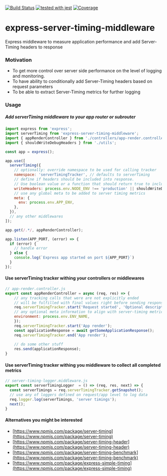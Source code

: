 [![Build Status](https://travis-ci.com/dashukin/express-server-timing-middleware.svg?branch=master)](https://travis-ci.org/dashukin/express-server-timing-middleware)
[![tested with jest](https://img.shields.io/badge/tested_with-jest-99424f.svg)](https://github.com/facebook/jest)
[![Coverage](https://codecov.io/gh/dashukin/express-server-timing-middleware/branch/master/graph/badge.svg)](https://codecov.io/gh/dashukin/express-server-timing-middleware)

# express-server-timing-middleware
Express middleware to measure application performance and add Server-Timing headers to response

### Motivation
- To get more control over server side performance on the level of logging and monitoring.
- To have ability to conditionally add Server-Timing headers based on request parameters
- To be able to extract Server-Timing metrics for further logging

### Usage

##### Add serverTiming middleware to your app router or subrouter
```javascript
import express from 'express';
import serverTiming from 'express-server-timing-middleware';
import { appRenderController } from './controllers/app-render.controller';
import { shouldWriteDebugHeaders } from './utils';

const app = express();

app.use([
  serverTiming({
    // optionally: override namespace to be used for calling tracker
    namespace: 'serverTimingTracker', // defaults to serverTiming
    // define if headers should be included into response. 
    // Use boolean value or a function that should return true to include Server-Timing header
    writeHeaders: process.env.NODE_ENV !== 'production' || shouldWriteDebugHeaders,
    // use any global meta to be added to server timing metrics
    meta: {
      env: process.env.APP_ENV,
    },
  }),
  // any other middlewares
]);

app.get(/.*/, appRenderController);

app.listen(APP_PORT, (error) => {
  if (error) {
    // handle error
  } else {
    console.log(`Express app started on port ${APP_PORT}`)
  }
});
```

#### Use serverTiming tracker withing your controllers or middlewares
```javascript
// app-render.controller.js
export const appRenderController = async (req, res) => {
    // any tracking calls that were are not explicitly ended 
    // will be fulfilled with final values right before sending response
    req.serverTimingTracker.start('Request started', 'Optional description', {
    // any optional meta information to align with server-timing metrics
    environment: process.env.ENV_NAME, 
    });
    req.serverTimingTracker.start('App render');
    const applicationResponse = await getSomeApplicationResponse();
    req.serverTimingTracker.end('App render');
    
    // do some other stuff
    res.send(applicationResponse);
}
```

#### Use serverTiming tracker withing you middleware to collect all completed metrics
```javascript
// server-timing-logger.middleware.js
export const serverTimingLogger  = () => (req, res, next) => {
  const serverTimings = req.serverTimingTracker.getSnapshot();
  // use any of loggers defined on request/app level to log data
  req.logger.log(serverTimings, 'server timings');
  next();
}
```


#### Alternatives you might be interested 
- [https://www.npmjs.com/package/server-timing](https://www.npmjs.com/package/server-timing)
- [https://www.npmjs.com/package/server-timing-header](https://www.npmjs.com/package/server-timing-header)
- [https://www.npmjs.com/package/server-timing-benchmark](https://www.npmjs.com/package/server-timing-benchmark)
- [https://www.npmjs.com/package/express-simple-timing](https://www.npmjs.com/package/express-simple-timing)

